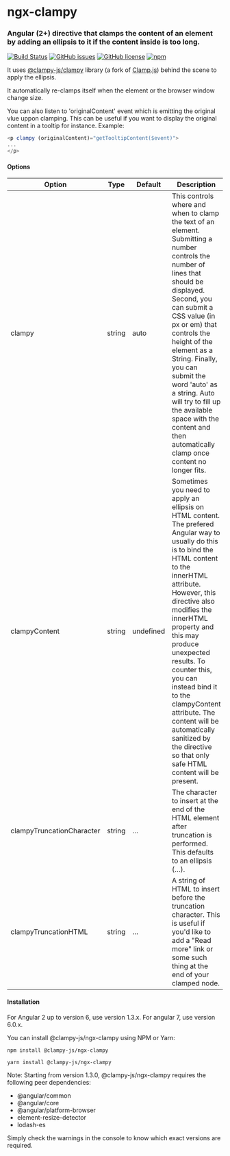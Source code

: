 # ngx-clampy

### Angular (2+) directive that clamps the content of an element by adding an ellipsis to it if the content inside is too long.
[![Build Status](https://img.shields.io/travis/clampy-js/ngx-clampy.svg)](https://travis-ci.org/clampy-js/ngx-clampy)
[![GitHub issues](https://img.shields.io/github/issues/clampy-js/ngx-clampy.svg)](https://github.com/clampy-js/ngx-clampy/issues)
[![GitHub license](https://img.shields.io/github/license/clampy-js/ngx-clampy.svg)](https://github.com/clampy-js/ngx-clampy/blob/master/LICENSE)
[![npm](https://img.shields.io/npm/dt/@clampy-js/ngx-clampy.svg)](https://www.npmjs.com/package/@clampy-js/ngx-clampy)

It uses [@clampy-js/clampy](https://github.com/clampy-js/clampy) library (a fork of [Clamp.js](https://github.com/josephschmitt/Clamp.js)) behind the scene to apply the ellipsis.

It automatically re-clamps itself when the element or the browser window change size.

You can also listen to 'originalContent' event which is emitting the original vlue uppon clamping. This can be useful if you want to display the original content in a tooltip for instance.
Example:

```typescript
<p clampy (originalContent)="getTooltipContent($event)">
...
</p>
```

#### Options
|Option   |Type   |Default   |Description   |
|---|---|---|---|
|clampy   |string   |auto   |This controls where and when to clamp the text of an element. Submitting a number controls the number of lines that should be displayed. Second, you can submit a CSS value (in px or em) that controls the height of the element as a String. Finally, you can submit the word 'auto' as a string. Auto will try to fill up the available space with the content and then automatically clamp once content no longer fits.   |
|clampyContent   |string   |undefined   |Sometimes you need to apply an ellipsis on HTML content. The prefered Angular way to usually do this is to bind the HTML content to the innerHTML attribute. However, this directive also modifies the innerHTML property and this may produce unexpected results. To counter this, you can instead bind it to the clampyContent attribute. The content will be automatically sanitized by the directive so that only safe HTML content will be present.|
|clampyTruncationCharacter   |string   |…   |The character to insert at the end of the HTML element after truncation is performed. This defaults to an ellipsis (…).   |
|clampyTruncationHTML   |string   |…   |A string of HTML to insert before the truncation character. This is useful if you'd like to add a "Read more" link or some such thing at the end of your clamped node.   |

#### Installation
For Angular 2 up to version 6, use version 1.3.x.
For angular 7, use version 6.0.x.

You can install @clampy-js/ngx-clampy using NPM or Yarn:

```
npm install @clampy-js/ngx-clampy
```

```
yarn install @clampy-js/ngx-clampy
```

Note: Starting from version 1.3.0, @clampy-js/ngx-clampy requires the following peer dependencies:

- @angular/common
- @angular/core
- @angular/platform-browser
- element-resize-detector
- lodash-es

Simply check the warnings in the console to know which exact versions are required.
